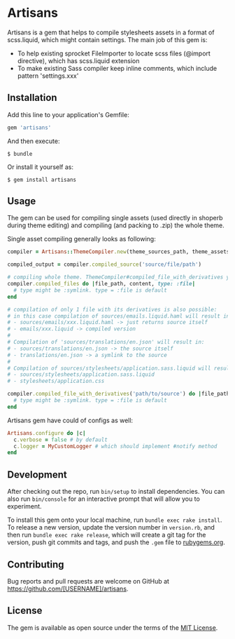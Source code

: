 # Artisans

Artisans is a gem that helps to compile stylesheets assets in a format of scss.liquid, which might contain settings.
The main job of this gem is:
  - To help existing sprocket FileImporter to locate scss files (@import directive), which has scss.liquid extension
  - To make existing Sass compiler keep inline comments, which include pattern 'settings.xxx'

## Installation

Add this line to your application's Gemfile:

```ruby
gem 'artisans'
```

And then execute:

    $ bundle

Or install it yourself as:

    $ gem install artisans

## Usage

The gem can be used for compiling single assets (used directly in shoperb during theme editing) and compiling (and packing to .zip) the whole theme.

Single asset compiling generally looks as following:

```ruby
compiler = Artisans::ThemeCompiler.new(theme_sources_path, theme_assets_url, drops: liquid_drops_hash)

compiled_output = compiler.compiled_source('source/file/path')

# compiling whole theme. ThemeCompiler#compiled_file_with_derivatives yields every result file one by one
compiler.compiled_files do |file_path, content, type: :file|
  # type might be :symlink. type = :file is default
end

# compilation of only 1 file with its derivatives is also possible:
# in this case compilation of sources/emails.liquid.haml will result in:
# - sources/emails/xxx.liquid.haml -> just returns source itself
# - emails/xxx.liquid -> compiled version
#
# Compilation of 'sources/translations/en.json' will result in:
# - sources/translations/en.json -> the source itself
# - translations/en.json -> a symlink to the source
#
# Compilation of sources/stylesheets/application.sass.liquid will result in:
# - sources/stylesheets/application.sass.liquid
# - stylesheets/application.css

compiler.compiled_file_with_derivatives('path/to/source') do |file_path, content, type: :file|
  # type might be :symlink. type = :file is default
end

```

Artisans gem have could of configs as well:

```ruby
Artisans.configure do |c|
  c.verbose = false # by default
  c.logger = MyCustomLogger # which should implement #notify method
end
```


## Development

After checking out the repo, run `bin/setup` to install dependencies. You can also run `bin/console` for an interactive prompt that will allow you to experiment.

To install this gem onto your local machine, run `bundle exec rake install`. To release a new version, update the version number in `version.rb`, and then run `bundle exec rake release`, which will create a git tag for the version, push git commits and tags, and push the `.gem` file to [rubygems.org](https://rubygems.org).

## Contributing

Bug reports and pull requests are welcome on GitHub at https://github.com/[USERNAME]/artisans.


## License

The gem is available as open source under the terms of the [MIT License](http://opensource.org/licenses/MIT).

